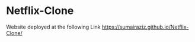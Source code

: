 # Netflix-Clone
Website deployed at the following Link  https://sumairaziz.github.io/Netflix-Clone/
